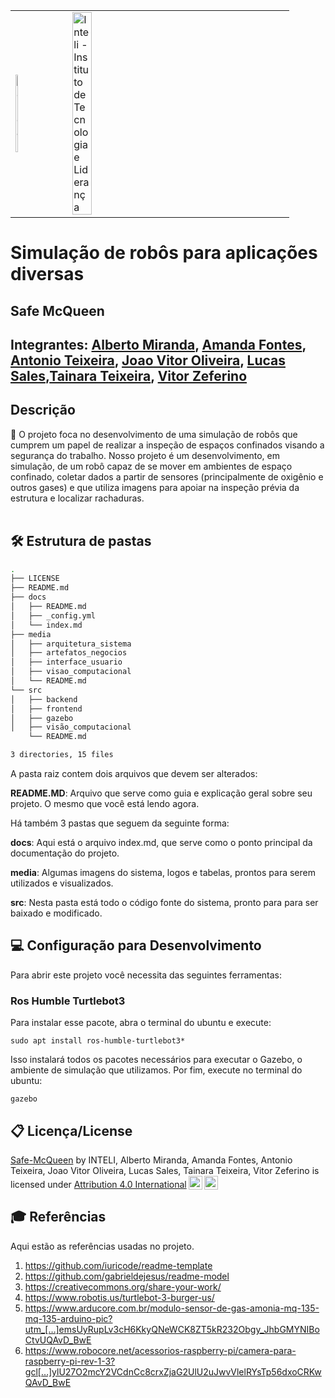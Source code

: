 <table>
<tr>
<td>
<a href= "https://www2.gerdau.com.br/"><img src="https://upload.wikimedia.org/wikipedia/commons/thumb/8/89/Gerdau_logo_%282011%29.svg/1200px-Gerdau_logo_%282011%29.svg.png" alt="Gerdau" border="0" width="20%"></a>
</td>
<td><a href= "https://www.inteli.edu.br/"><img src="https://www.inteli.edu.br/wp-content/uploads/2021/08/20172028/marca_1-2.png" alt="Inteli - Instituto de Tecnologia e Liderança" border="0" width="30%"></a>
</td>
</tr>
</table>

# Simulação de robôs para aplicações diversas

## Safe McQueen

## Integrantes: <a href="https://www.linkedin.com/in/alberto-da-rocha-miranda-angrysine/">Alberto Miranda</a>, <a href="https://www.linkedin.com/in/amanda-fontes/">Amanda Fontes</a>, <a href="https://www.linkedin.com/in/antonio-angelo-teixeira-a70b781a7/">Antonio Teixeira</a>, <a href="https://www.linkedin.com/in/jv-oliveira-rodrigues/">Joao Vitor Oliveira</a>, <a href="https://www.linkedin.com/in/lucas-henrique-sales-de-souza/">Lucas Sales</a>,<a href="https://www.linkedin.com/in/tainara-rodrigues-teixeira/">Tainara Teixeira</a>, <a href="https://www.linkedin.com/in/vitor-zeferino/"> Vitor Zeferino</a>

## Descrição

📜 O projeto foca no desenvolvimento de uma simulação de robôs que cumprem um papel de realizar a inspeção de espaços confinados visando a segurança do trabalho. Nosso projeto é um desenvolvimento, em simulação, de um robô capaz de se mover em ambientes de espaço confinado, coletar dados a partir de sensores (principalmente de oxigênio e outros gases) e que utiliza imagens para apoiar na inspeção prévia da estrutura e localizar rachaduras. 
<br><br>

## 🛠 Estrutura de pastas
```bash
.
├── LICENSE
├── README.md
├── docs
│   ├── README.md
│   ├── _config.yml
│   └── index.md
├── media
│   ├── arquitetura_sistema
│   ├── artefatos_negocios
│   ├── interface_usuario
│   ├── visao_computacional
│   └── README.md
└── src
│   ├── backend
│   ├── frontend
│   ├── gazebo
│   ├── visão_computacional
    └── README.md

3 directories, 15 files
```

A pasta raiz contem dois arquivos que devem ser alterados:

<b>README.MD</b>: Arquivo que serve como guia e explicação geral sobre seu projeto. O mesmo que você está lendo agora.

Há também 3 pastas que seguem da seguinte forma:

<b>docs</b>: Aqui está o arquivo index.md, que serve como o ponto principal da documentação do projeto.

<b>media</b>: Algumas imagens do sistema, logos e tabelas, prontos para serem utilizados e visualizados.

<b>src</b>: Nesta pasta está todo o código fonte do sistema, pronto para para ser baixado e modificado.


## 💻 Configuração para Desenvolvimento

<!-- Descreva como instalar todas as dependências para desenvolvimento e como rodar um test-suite automatizado de algum tipo. Se necessário, faça isso para múltiplas plataformas. -->

Para abrir este projeto você necessita das seguintes ferramentas:

### Ros Humble Turtlebot3
Para instalar esse pacote, abra o terminal do ubuntu e execute:

```sudo apt install ros-humble-turtlebot3*```

Isso instalará todos os pacotes necessários para executar o Gazebo, o ambiente de simulação que utilizamos.
Por fim, execute no terminal do ubuntu:

```gazebo```


## 📋 Licença/License

<p xmlns:cc="http://creativecommons.org/ns#" xmlns:dct="http://purl.org/dc/terms/"><a property="dct:title" rel="cc:attributionURL" href="https://github.com/2023M6T2-Inteli/Safe-McQueen/">Safe-McQueen</a> by <a rel="cc:attributionURL dct:creator" property="cc:attributionName">INTELI, Alberto Miranda, Amanda Fontes, Antonio Teixeira, Joao Vitor Oliveira, Lucas Sales, Tainara Teixeira, Vitor Zeferino</a> is licensed under <a href="http://creativecommons.org/licenses/by/4.0/?ref=chooser-v1" target="_blank" rel="license noopener noreferrer" style="display:inline-block;">Attribution 4.0 International<img style="height:22px!important;margin-left:3px;vertical-align:text-bottom;" src="https://mirrors.creativecommons.org/presskit/icons/cc.svg?ref=chooser-v1"><img style="height:22px!important;margin-left:3px;vertical-align:text-bottom;" src="https://mirrors.creativecommons.org/presskit/icons/by.svg?ref=chooser-v1"></a></p>

## 🎓 Referências

Aqui estão as referências usadas no projeto.

1. <https://github.com/iuricode/readme-template>
2. <https://github.com/gabrieldejesus/readme-model>
3. <https://creativecommons.org/share-your-work/>
4. <https://www.robotis.us/turtlebot-3-burger-us/>
5. <https://www.arducore.com.br/modulo-sensor-de-gas-amonia-mq-135-mq-135-arduino-pic?utm_[…]emsUyRupLv3cH6KkyQNeWCK8ZT5kR232Obgy_JhbGMYNIBoCtvUQAvD_BwE>
6. <https://www.robocore.net/acessorios-raspberry-pi/camera-para-raspberry-pi-rev-1-3?gcl[…]ylU27O2mcY2VCdnCc8crxZjaG2UlU2uJwvVlelRYsTp56dxoCRKwQAvD_BwE>
